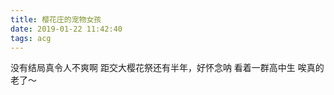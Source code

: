 ```yaml
---
title: 樱花庄的宠物女孩
date: 2019-01-22 11:42:40
tags: acg
---
```


没有结局真令人不爽啊
距交大樱花祭还有半年，好怀念呐
看着一群高中生 唉真的老了～